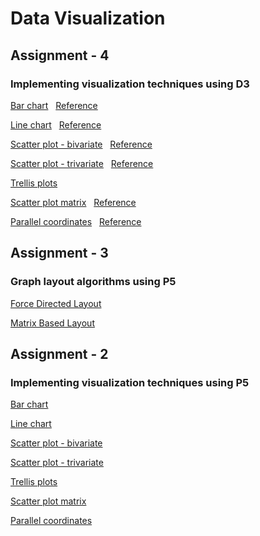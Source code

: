 # Data Visualization

## Assignment - 4
### Implementing visualization techniques using D3


[Bar chart](https://bl.ocks.org/bkommineni/b111e58f624a0861ee74f61d96b17f7e)&nbsp;&nbsp;&nbsp;[Reference](https://bl.ocks.org/mbostock/3885304)

[Line chart](https://bl.ocks.org/bkommineni/0f10cedebec7b28b7c932a0e39fffbd7)&nbsp;&nbsp;&nbsp;[Reference](https://bl.ocks.org/mbostock/3883245)

[Scatter plot - bivariate](https://bl.ocks.org/bkommineni/26270f57af6469c5be103b776503ad91)&nbsp;&nbsp;&nbsp;[Reference](https://bl.ocks.org/mbostock/3887118)

[Scatter plot - trivariate](https://bl.ocks.org/bkommineni/54b88787dce978d6531e6a7527bd0fcb)&nbsp;&nbsp;&nbsp;[Reference](https://bl.ocks.org/mbostock/3887118)

[Trellis plots](https://bl.ocks.org/bkommineni/357fb74a8effd5ef37ddc432c387ddb5)

[Scatter plot matrix](https://bl.ocks.org/bkommineni/d266f290c3c5cd697d6ebd5539703c1d)&nbsp;&nbsp;&nbsp;[Reference](https://bl.ocks.org/mbostock/4063663)

[Parallel coordinates](https://bl.ocks.org/bkommineni/73a10861f9365e9c5dddbccdc6cc6a7d)&nbsp;&nbsp;&nbsp;[Reference](https://bl.ocks.org/mbostock/1341021)

## Assignment - 3
### Graph layout algorithms using P5

[Force Directed Layout](https://bl.ocks.org/bkommineni/64a889635e329ffe801bcf5133f4ebb1)

[Matrix Based Layout](https://bl.ocks.org/bkommineni/c110f9553f6a29ea756993ff7ef92625)

## Assignment - 2
### Implementing visualization techniques using P5

[Bar chart](https://bl.ocks.org/bkommineni/7422f9040ea69fa7da796acd064fff0d)

[Line chart](https://bl.ocks.org/bkommineni/34ae5a307284ff2b1fea3bc4ab19773c)

[Scatter plot - bivariate](https://bl.ocks.org/bkommineni/b42c434dc1671b49bbd1ba47b0e6b7d5)

[Scatter plot - trivariate](https://bl.ocks.org/bkommineni/d88c182f1eb806ffac8553f6ef8849ad)

[Trellis plots](https://bl.ocks.org/bkommineni/e319df280051b6ce1a9048220901733a)

[Scatter plot matrix](https://bl.ocks.org/bkommineni/09aa53439d28da582b528272f227dbdf)

[Parallel coordinates](https://bl.ocks.org/bkommineni/f7bc0ac83cd3edc7a37f28615eb325cb)
